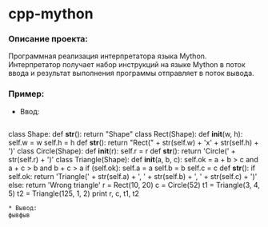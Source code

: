 # cpp-mython
### Описание проекта:
Программная реализация интерпретатора языка Mython. Интерпретатор получает набор инструкций на языке Mython в поток ввода и результат выполнения программы отправляет в поток вывода.

### Пример:
* Ввод:
   ```python
class Shape:
  def __str__():
    return "Shape"
class Rect(Shape):
  def __init__(w, h):
    self.w = w
    self.h = h
  def __str__():
    return "Rect(" + str(self.w) + 'x' + str(self.h) + ')'
class Circle(Shape):
  def __init__(r):
    self.r = r
  def __str__():
    return 'Circle(' + str(self.r) + ')'
class Triangle(Shape):
  def __init__(a, b, c):
    self.ok = a + b > c and a + c > b and b + c > a
    if (self.ok):
      self.a = a
      self.b = b
      self.c = c
  def __str__():
    if self.ok:
      return 'Triangle(' + str(self.a) + ', ' + str(self.b) + ', ' + str(self.c) + ')'
    else:
      return 'Wrong triangle'
r = Rect(10, 20)
c = Circle(52)
t1 = Triangle(3, 4, 5)
t2 = Triangle(125, 1, 2)
print r, c, t1, t2
   ```
* Вывод:
   фывфыв
